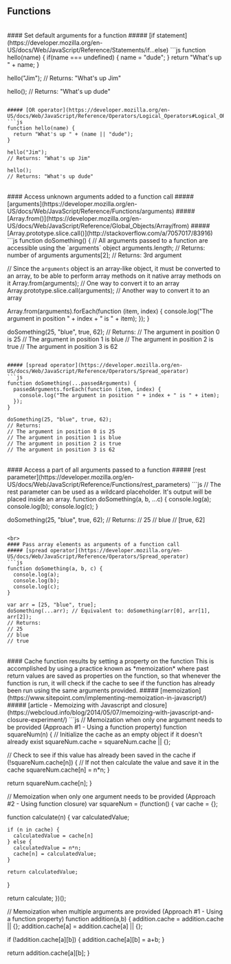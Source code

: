 ## Functions

<br>
#### Set default arguments for a function
##### [if statement](https://developer.mozilla.org/en-US/docs/Web/JavaScript/Reference/Statements/if...else)
```js
function hello(name) {
  if(name === undefined) { name = "dude"; }
  return "What's up " + name;
}

hello("Jim");
// Returns: "What's up Jim"

hello();
// Returns: "What's up dude"
```

##### [OR operator](https://developer.mozilla.org/en-US/docs/Web/JavaScript/Reference/Operators/Logical_Operators#Logical_OR)
```js
function hello(name) {
  return "What's up " + (name || "dude");
}

hello("Jim");
// Returns: "What's up Jim"

hello();
// Returns: "What's up dude"
```

<br>
#### Access unknown arguments added to a function call
##### [arguments](https://developer.mozilla.org/en-US/docs/Web/JavaScript/Reference/Functions/arguments)
##### [Array.from()](https://developer.mozilla.org/en-US/docs/Web/JavaScript/Reference/Global_Objects/Array/from)
##### [Array.prototype.slice.call()](http://stackoverflow.com/a/7057017/83916)
```js
function doSomething() {
  // All arguments passed to a function are accessible using the `arguments` object
  arguments.length; // Returns: number of arguments
  arguments[2]; // Returns: 3rd argument

  // Since the `arguments` object is an array-like object, it must be converted to an array, to be able to perform array methods on it native array methods on it
  Array.from(arguments); // One way to convert it to an array
  Array.prototype.slice.call(arguments); // Another way to convert it to an array
  
  Array.from(arguments).forEach(function (item, index) {
    console.log("The argument in position " + index + " is " + item);
  });
}

doSomething(25, "blue", true, 62);
// Returns:
// The argument in position 0 is 25
// The argument in position 1 is blue
// The argument in position 2 is true
// The argument in position 3 is 62
```

##### [spread operator](https://developer.mozilla.org/en-US/docs/Web/JavaScript/Reference/Operators/Spread_operator)
```js
function doSomething(...passedArguments) {
  passedArguments.forEach(function (item, index) {
    console.log("The argument in position " + index + " is " + item);
  });
}

doSomething(25, "blue", true, 62);
// Returns:
// The argument in position 0 is 25
// The argument in position 1 is blue
// The argument in position 2 is true
// The argument in position 3 is 62
```

<br>
#### Access a part of all arguments passed to a function
##### [rest parameter](https://developer.mozilla.org/en-US/docs/Web/JavaScript/Reference/Functions/rest_parameters)
```js
// The rest parameter can be used as a wildcard placeholder. It's output will be placed inside an array.
function doSomething(a, b, ...c) {
  console.log(a);
  console.log(b);
  console.log(c);
}

doSomething(25, "blue", true, 62);
// Returns:
// 25
// blue
// [true, 62]
```

<br>
#### Pass array elements as arguments of a function call
##### [spread operator](https://developer.mozilla.org/en-US/docs/Web/JavaScript/Reference/Operators/Spread_operator)
```js
function doSomething(a, b, c) {
  console.log(a);
  console.log(b);
  console.log(c);
}

var arr = [25, "blue", true];
doSomething(...arr); // Equivalent to: doSomething(arr[0], arr[1], arr[2]);
// Returns:
// 25
// blue
// true
```

<br>
#### Cache function results by setting a property on the function
This is accomplished by using a practice known as *memoization* where past return values are saved as properties on the function, so that whenever the function is run, it will check if the cache to see if the function has already been run using the same arguments provided.
##### [memoization](https://www.sitepoint.com/implementing-memoization-in-javascript/)
##### [article - Memoizing with Javascript and closure](https://webcloud.info/blog/2014/05/07/memoizing-with-javascript-and-closure-experiment/)
```js
// Memoization when only one argument needs to be provided (Approach #1 - Using a function property)
function squareNum(n) {
  // Initialize the cache as an empty object if it doesn't already exist
  squareNum.cache = squareNum.cache || {};
  
  // Check to see if this value has already been saved in the cache
  if (!squareNum.cache[n]) {
    // If not then calculate the value and save it in the cache
    squareNum.cache[n] = n*n;
  }
  
  return squareNum.cache[n];
}

// Memoization when only one argument needs to be provided (Approach #2 - Using function closure)
var squareNum = (function() {
  var cache = {};
  
  function calculate(n) {
    var calculatedValue;
  
    if (n in cache) {
      calculatedValue = cache[n]
    } else {
      calculatedValue = n*n;
      cache[n] = calculatedValue;
    }
    
    return calculatedValue;
  }
  
  return calculate;
})();


// Memoization when multiple arguments are provided (Approach #1 - Using a function property)
function addition(a,b) {
  addition.cache = addition.cache || {};
  addition.cache[a] = addition.cache[a] || {};
  
  if (!addition.cache[a][b]) {
    addition.cache[a][b] = a+b;
  }
  
  return addition.cache[a][b];
}
```



